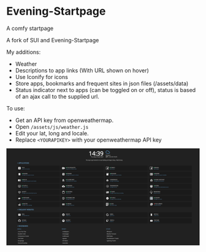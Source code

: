 # Evening-Startpage
A comfy startpage

A fork of SUI and Evening-Startpage

My additions:
 - Weather
 - Descriptions to app links (With URL shown on hover)
 - Use Iconify for icons
 - Store apps, bookmarks and frequent sites in json files (/assets/data)
 - Status indicator next to apps (can be toggled on or off), status is based of an ajax call to the supplied url.

To use:
* Get an API key from openweathermap.
* Open `/assets/js/weather.js`
* Edit your lat, long and locale.
* Replace `<YOURAPIKEY>` with your openweathermap API key

![Screenshot](screenshot.png)